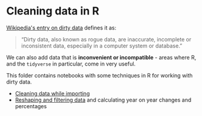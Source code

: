 # Cleaning data in R

[Wikipedia's entry on dirty data](https://en.wikipedia.org/wiki/Dirty_data) defines it as:

> “Dirty data, also known as rogue data, are inaccurate, incomplete or inconsistent data, especially in a computer system or database.”

We can also add data that is **inconvenient or incompatible** - areas where R, and the `tidyverse` in particular, come in very useful.

This folder contains notebooks with some techniques in R for working with dirty data.

* [Cleaning data while importing](https://github.com/paulbradshaw/cleaning/blob/master/cleaning_r/import_cleaning.md)
* [Reshaping and filtering data](https://github.com/paulbradshaw/cleaning/blob/master/cleaning_r/reshape.md) and calculating year on year changes and percentages
